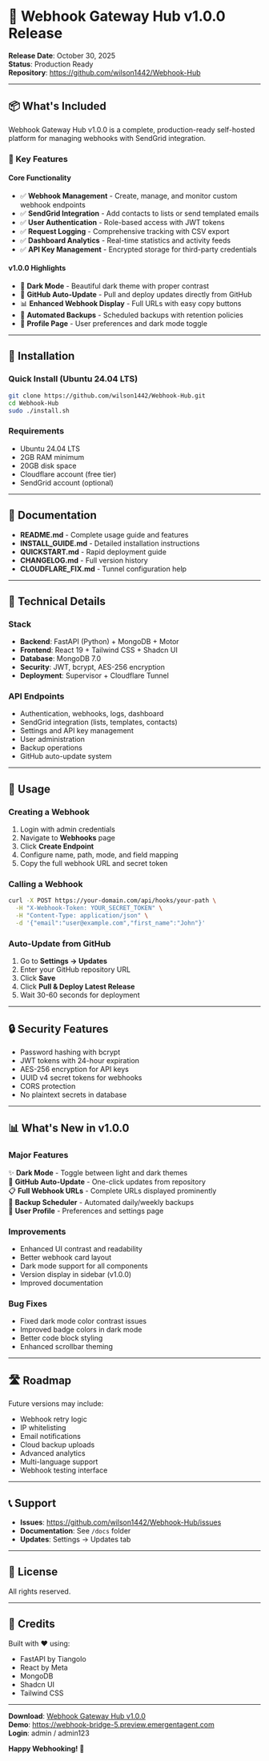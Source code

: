 # 🎉 Webhook Gateway Hub v1.0.0 Release

**Release Date**: October 30, 2025  
**Status**: Production Ready  
**Repository**: https://github.com/wilson1442/Webhook-Hub

---

## 📦 What's Included

Webhook Gateway Hub v1.0.0 is a complete, production-ready self-hosted platform for managing webhooks with SendGrid integration.

### 🌟 Key Features

#### Core Functionality
- ✅ **Webhook Management** - Create, manage, and monitor custom webhook endpoints
- ✅ **SendGrid Integration** - Add contacts to lists or send templated emails
- ✅ **User Authentication** - Role-based access with JWT tokens
- ✅ **Request Logging** - Comprehensive tracking with CSV export
- ✅ **Dashboard Analytics** - Real-time statistics and activity feeds
- ✅ **API Key Management** - Encrypted storage for third-party credentials

#### v1.0.0 Highlights
- 🌙 **Dark Mode** - Beautiful dark theme with proper contrast
- 🔄 **GitHub Auto-Update** - Pull and deploy updates directly from GitHub
- 📊 **Enhanced Webhook Display** - Full URLs with easy copy buttons
- 💾 **Automated Backups** - Scheduled backups with retention policies
- 👤 **Profile Page** - User preferences and dark mode toggle

---

## 🚀 Installation

### Quick Install (Ubuntu 24.04 LTS)

```bash
git clone https://github.com/wilson1442/Webhook-Hub.git
cd Webhook-Hub
sudo ./install.sh
```

### Requirements
- Ubuntu 24.04 LTS
- 2GB RAM minimum
- 20GB disk space
- Cloudflare account (free tier)
- SendGrid account (optional)

---

## 📖 Documentation

- **README.md** - Complete usage guide and features
- **INSTALL_GUIDE.md** - Detailed installation instructions
- **QUICKSTART.md** - Rapid deployment guide
- **CHANGELOG.md** - Full version history
- **CLOUDFLARE_FIX.md** - Tunnel configuration help

---

## 🔧 Technical Details

### Stack
- **Backend**: FastAPI (Python) + MongoDB + Motor
- **Frontend**: React 19 + Tailwind CSS + Shadcn UI
- **Database**: MongoDB 7.0
- **Security**: JWT, bcrypt, AES-256 encryption
- **Deployment**: Supervisor + Cloudflare Tunnel

### API Endpoints
- Authentication, webhooks, logs, dashboard
- SendGrid integration (lists, templates, contacts)
- Settings and API key management
- User administration
- Backup operations
- GitHub auto-update system

---

## 🎯 Usage

### Creating a Webhook

1. Login with admin credentials
2. Navigate to **Webhooks** page
3. Click **Create Endpoint**
4. Configure name, path, mode, and field mapping
5. Copy the full webhook URL and secret token

### Calling a Webhook

```bash
curl -X POST https://your-domain.com/api/hooks/your-path \
  -H "X-Webhook-Token: YOUR_SECRET_TOKEN" \
  -H "Content-Type: application/json" \
  -d '{"email":"user@example.com","first_name":"John"}'
```

### Auto-Update from GitHub

1. Go to **Settings → Updates**
2. Enter your GitHub repository URL
3. Click **Save**
4. Click **Pull & Deploy Latest Release**
5. Wait 30-60 seconds for deployment

---

## 🔒 Security Features

- Password hashing with bcrypt
- JWT tokens with 24-hour expiration
- AES-256 encryption for API keys
- UUID v4 secret tokens for webhooks
- CORS protection
- No plaintext secrets in database

---

## 📊 What's New in v1.0.0

### Major Features
✨ **Dark Mode** - Toggle between light and dark themes  
🔄 **GitHub Auto-Update** - One-click updates from repository  
📋 **Full Webhook URLs** - Complete URLs displayed prominently  
💾 **Backup Scheduler** - Automated daily/weekly backups  
👤 **User Profile** - Preferences and settings page  

### Improvements
- Enhanced UI contrast and readability
- Better webhook card layout
- Dark mode support for all components
- Version display in sidebar (v1.0.0)
- Improved documentation

### Bug Fixes
- Fixed dark mode color contrast issues
- Improved badge colors in dark mode
- Better code block styling
- Enhanced scrollbar theming

---

## 🛣️ Roadmap

Future versions may include:
- Webhook retry logic
- IP whitelisting
- Email notifications
- Cloud backup uploads
- Advanced analytics
- Multi-language support
- Webhook testing interface

---

## 📞 Support

- **Issues**: https://github.com/wilson1442/Webhook-Hub/issues
- **Documentation**: See `/docs` folder
- **Updates**: Settings → Updates tab

---

## 📄 License

All rights reserved.

---

## 🙏 Credits

Built with ❤️ using:
- FastAPI by Tiangolo
- React by Meta
- MongoDB
- Shadcn UI
- Tailwind CSS

---

**Download**: [Webhook Gateway Hub v1.0.0](https://github.com/wilson1442/Webhook-Hub)  
**Demo**: https://webhook-bridge-5.preview.emergentagent.com  
**Login**: admin / admin123

**Happy Webhooking! 🚀**
